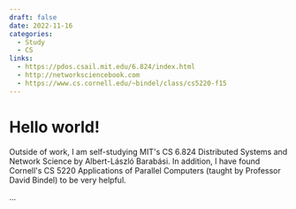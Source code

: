 ```yaml
---
draft: false 
date: 2022-11-16
categories:
  - Study
  - CS
links: 
  - https://pdos.csail.mit.edu/6.824/index.html
  - http://networksciencebook.com
  - https://www.cs.cornell.edu/~bindel/class/cs5220-f15
---
```


# Hello world!

Outside of work, I am self-studying MIT's CS 6.824 Distributed Systems and Network Science by Albert-László Barabási. In addition, I have found Cornell's CS 5220 Applications of Parallel Computers (taught by Professor David Bindel) to be very helpful.

<!-- more -->
...
